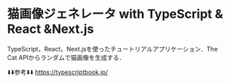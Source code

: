 # 猫画像ジェネレータ with TypeScript & React &Next.js

TypeScript，React，Next.jsを使ったチュートリアルアプリケーション．The Cat APIからランダムで猫画像を生成する．

⬇️⬇️参考⬇️⬇️
https://typescriptbook.jp/